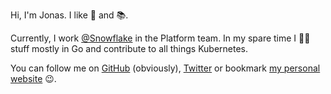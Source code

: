 Hi, I'm Jonas. I like 🧗 and 📚.

Currently, I work [@Snowflake](https://github.com/snowflakedb) in the Platform team. In my spare time I 👨‍💻 stuff mostly in Go and contribute to all things Kubernetes.

You can follow me on [GitHub](https://github.com/elsesiy) (obviously), [Twitter](https://twitter.com/elsesiy) or bookmark [my personal website](https://elsesiy.com) 😉.
